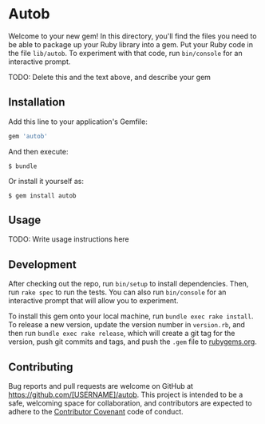 # Autob

Welcome to your new gem! In this directory, you'll find the files you need to be able to package up your Ruby library into a gem. Put your Ruby code in the file `lib/autob`. To experiment with that code, run `bin/console` for an interactive prompt.

TODO: Delete this and the text above, and describe your gem

## Installation

Add this line to your application's Gemfile:

```ruby
gem 'autob'
```

And then execute:

    $ bundle

Or install it yourself as:

    $ gem install autob

## Usage

TODO: Write usage instructions here

## Development

After checking out the repo, run `bin/setup` to install dependencies. Then, run `rake spec` to run the tests. You can also run `bin/console` for an interactive prompt that will allow you to experiment.

To install this gem onto your local machine, run `bundle exec rake install`. To release a new version, update the version number in `version.rb`, and then run `bundle exec rake release`, which will create a git tag for the version, push git commits and tags, and push the `.gem` file to [rubygems.org](https://rubygems.org).

## Contributing

Bug reports and pull requests are welcome on GitHub at https://github.com/[USERNAME]/autob. This project is intended to be a safe, welcoming space for collaboration, and contributors are expected to adhere to the [Contributor Covenant](http://contributor-covenant.org) code of conduct.

